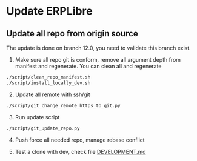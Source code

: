 # Update ERPLibre
## Update all repo from origin source
The update is done on branch 12.0, you need to validate this branch exist.

1. Make sure all repo git is conform, remove all argument depth from manifest and regenerate.
You can clean all and regenerate
```bash
./script/clean_repo_manifest.sh
./script/install_locally_dev.sh
```

2. Update all remote with ssh/git
```bash
./script/git_change_remote_https_to_git.py
```

3. Run update script
```bash
./script/git_update_repo.py
```

4. Push force all needed repo, manage rebase conflict

5. Test a clone with dev, check file [DEVELOPMENT.md](./DEVELOPMENT.md)
